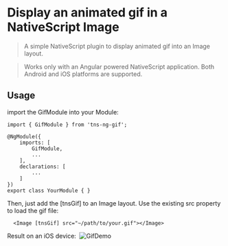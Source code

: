 # Display an animated gif in a NativeScript Image 

> A simple NativeScript plugin to display animated gif into an Image layout. 

> Works only with an Angular powered NativeScript application. Both Android and iOS platforms are supported. 

## Usage

import the GifModule into your Module:
```
import { GifModule } from 'tns-ng-gif';

@NgModule({
    imports: [
        GifModule,
        ...
    ],
    declarations: [
        ...
    ]
})
export class YourModule { }
```

Then, just add the [tnsGif] to an Image layout. Use the existing src property to load the gif file:
```  
  <Image [tnsGif] src="~/path/to/your.gif"></Image>
```

Result on an iOS device: 
![GifDemo](https://github.com/bdauria/tns-ng-gif/blob/master/gif-demo.gif)
